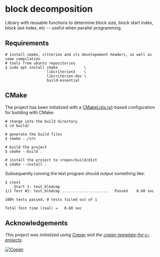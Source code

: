 # block decomposition

Library with reusable functions to determine block size, block start index, block last index, etc -- useful when parallel programming.

## Requirements

```
# install cmake, criterion and its developement headers, as well as some compilation
# tools from ubuntu repositories
$ sudo apt install cmake            \
                   libcriterion3    \
                   libcriterion-dev \
                   build-essential
```

## CMake

The project has been initialized with a [CMakeLists.txt](CMakeLists.txt)-based
configuration for building with CMake:

```console
# change into the build directory
$ cd build/

# generate the build files
$ cmake ../src

# build the project
$ cmake --build .

# install the project to <repo>/build/dist
$ cmake --install .
```

Subsequently running the test program should output something like:

```text
$ ctest
    Start 1: test_blkdcmp
1/1 Test #1: test_blkdcmp .....................   Passed    0.60 sec

100% tests passed, 0 tests failed out of 1

Total Test time (real) =   0.60 sec
```

## Acknowledgements

_This project was initialized using [Copier](https://pypi.org/project/copier) and the [copier-template-for-c-projects](https://github.com/jspaaks/copier-template-for-c-projects)._

[![Copier](https://img.shields.io/endpoint?url=https://raw.githubusercontent.com/copier-org/copier/master/img/badge/badge-grayscale-inverted-border-orange.json)](https://github.com/copier-org/copier)
